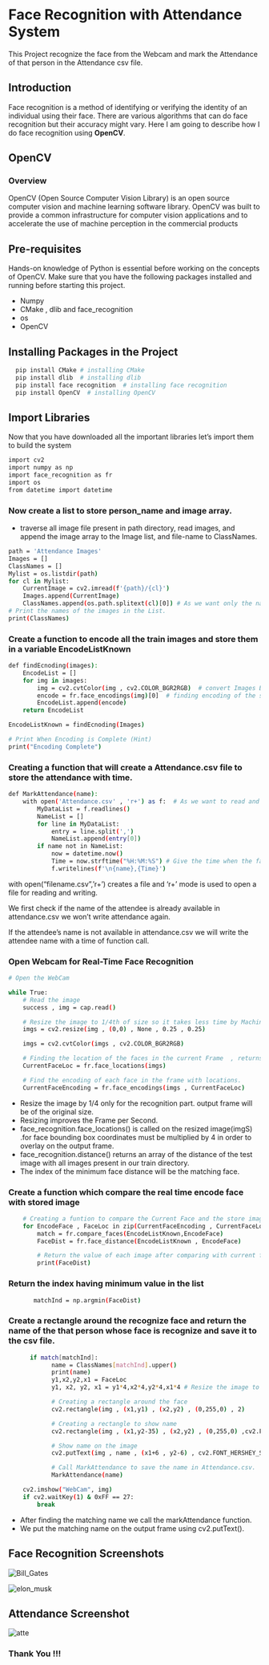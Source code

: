 
# Face Recognition with Attendance System

This Project recognize the face from the Webcam and mark the Attendance of that person in the Attendance csv file.

## Introduction

Face recognition is a method of identifying or verifying the identity of an individual using their face. There are various algorithms that can do face recognition but their accuracy might vary. Here I am going to describe how I do face recognition using **OpenCV**.

## OpenCV
### Overview
OpenCV (Open Source Computer Vision Library) is an open source computer vision and machine learning software library. OpenCV was built to provide a common infrastructure for computer vision applications and to accelerate the use of machine perception in the commercial products








## Pre-requisites
Hands-on knowledge of Python is essential before working on the concepts of OpenCV. Make sure that you have the following packages installed and running before starting this project.
 - Numpy
 - CMake , dlib and face_recognition
 - os
 - OpenCV


## Installing Packages in the Project


```bash
  pip install CMake # installing CMake 
  pip install dlib  # installing dlib 
  pip install face recognition  # installing face recognition
  pip install OpenCV  # installing OpenCV
```


## Import Libraries

Now that you have downloaded all the important libraries let’s import them to build the system

```bash 
import cv2
import numpy as np
import face_recognition as fr
import os
from datetime import datetime
```
 ### Now create a list to store person_name and image array.
 - traverse all image file present in path directory, read images, and append the image array to the Image list, and file-name to ClassNames.

```bash 
path = 'Attendance Images'
Images = []
ClassNames = []
Mylist = os.listdir(path)
for cl in Mylist:
    CurrentImage = cv2.imread(f'{path}/{cl}')
    Images.append(CurrentImage)
    ClassNames.append(os.path.splitext(cl)[0]) # As we want only the name of the image not type
# Print the names of the images in the List.
print(ClassNames)
```
### Create a function to encode all the train images and store them in a variable EncodeListKnown
```bash 
def findEcnoding(images):
    EncodeList = []
    for img in images:
        img = cv2.cvtColor(img , cv2.COLOR_BGR2RGB)  # convert Images BGR TO RGB
        encode = fr.face_encodings(img)[0]  # finding encoding of the store images
        EncodeList.append(encode)
    return EncodeList

EncodeListKnown = findEcnoding(Images)

# Print When Encoding is Complete (Hint)
print("Encoding Complete")
```

### Creating a function that will create a Attendance.csv file to store the attendance with time.

```bash
def MarkAttendance(name):
    with open('Attendance.csv' , 'r+') as f:  # As we want to read and write in the file at the same time
        MyDataList = f.readlines()
        NameList = []
        for line in MyDataList:
            entry = line.split(',')
            NameList.append(entry[0])
        if name not in NameList:
            now = datetime.now()
            Time = now.strftime("%H:%M:%S") # Give the time when the faces are matched
            f.writelines(f'\n{name},{Time}')
```
with open(“filename.csv”,’r+’) creates a file and ‘r+’ mode is used to open a file for reading and writing.

We first check if the name of the attendee is already available in attendance.csv we won’t write attendance again.

If the attendee’s name is not available in attendance.csv we will write the attendee name with a time of function call.

### Open Webcam for Real-Time Face Recognition
```bash 
# Open the WebCam

while True:
    # Read the image
    success , img = cap.read()

    # Resize the image to 1/4th of size so it takes less time by Machine to compare the image.
    imgs = cv2.resize(img , (0,0) , None , 0.25 , 0.25)

    imgs = cv2.cvtColor(imgs , cv2.COLOR_BGR2RGB)

    # Finding the location of the faces in the current Frame  , returns the coordinates of the faces.
    CurrentFaceLoc = fr.face_locations(imgs)

    # Find the encoding of each face in the frame with locations.
    CurrentFaceEncoding = fr.face_encodings(imgs , CurrentFaceLoc)

```
- Resize the image by 1/4 only for the recognition part. output frame will be of the original size.
- Resizing improves the Frame per Second.
- face_recognition.face_locations() is called on the resized image(imgS) .for face bounding box coordinates must be multiplied by 4 in order to overlay on the output frame.
- face_recognition.distance() returns an array of the distance of the test image with all images present in our train directory.
- The index of the minimum face distance will be the matching face.

### Create a function which compare the real time encode face with stored image
``` bash
    # Creating a funtion to compare the Current Face and the store image of the Person
    for EncodeFace , FaceLoc in zip(CurrentFaceEncoding , CurrentFaceLoc):
        match = fr.compare_faces(EncodeListKnown,EncodeFace)
        FaceDist = fr.face_distance(EncodeListKnown , EncodeFace)

        # Return the value of each image after comparing with current face lower the value more chances of the face of same person.
        print(FaceDist)

```
###  Return the index having minimum value in the list

``` bash
       matchInd = np.argmin(FaceDist)
```
### Create a rectangle around the recognize face and return the name of the that person whose face is recognize and save it to the csv file.

```bash
      if match[matchInd]:
            name = ClassNames[matchInd].upper()
            print(name)
            y1,x2,y2,x1 = FaceLoc
            y1, x2, y2, x1 = y1*4,x2*4,y2*4,x1*4 # Resize the image to original

            # Creating a rectangle around the face
            cv2.rectangle(img , (x1,y1) , (x2,y2) , (0,255,0) , 2)

            # Creating a rectangle to show name
            cv2.rectangle(img , (x1,y2-35) , (x2,y2) , (0,255,0) ,cv2.FILLED)

            # Show name on the image
            cv2.putText(img , name , (x1+6 , y2-6) , cv2.FONT_HERSHEY_SIMPLEX , 1 , (255,255,255) , 2)

            # Call MarkAttendance to save the name in Attendance.csv.
            MarkAttendance(name)

    cv2.imshow("WebCam", img)
    if cv2.waitKey(1) & 0xFF == 27:
        break
```
- After finding the matching name we call the markAttendance function.
- We put the matching name on the output frame using cv2.putText().






## Face Recognition Screenshots

![Bill_Gates](https://user-images.githubusercontent.com/83868776/177783968-c7b87449-6016-4552-892c-b2bbc3469bf7.png)

![elon_musk](https://user-images.githubusercontent.com/83868776/177784206-bf6b446b-f0f9-4787-acc6-ef75df43b37d.png)

## Attendance Screenshot

![atte](https://user-images.githubusercontent.com/83868776/177784711-f4a869d8-91f5-4041-b6f1-304be71b85d7.png)

### Thank You !!!
